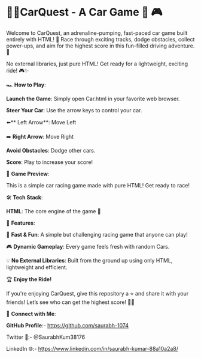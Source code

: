 # 🚗💨CarQuest - A Car Game 🏁 🎮
Welcome to CarQuest, an adrenaline-pumping, fast-paced car game built entirely with HTML! 🚀 Race through exciting tracks, dodge obstacles, collect power-ups, and aim for the highest score in this fun-filled driving adventure. 🌟

No external libraries, just pure HTML! Get ready for a lightweight, exciting ride! 🎮✨



🏎️ **How to Play**:

**Launch the Game**: Simply open Car.html in your favorite web browser.

**Steer Your Car**: Use the arrow keys to control your car.

⬅️** Left Arrow**: Move Left

➡️ **Right Arrow**: Move Right


**Avoid Obstacles**: Dodge other cars.

**Score**: Play to increase your score!




📸 **Game Preview**:

This is a simple car racing game made with pure HTML! Get ready to race!




🛠️  **Tech Stack**:

**HTML**: The core engine of the game 🚗

🚀 **Features**:

🏁 **Fast & Fun**: A simple but challenging racing game that anyone can play!

🎮 **Dynamic Gameplay**: Every game feels fresh with random Cars.

💡 **No External Libraries**: Built from the ground up using only HTML, lightweight and efficient.





🏆 **Enjoy the Ride!**

If you're enjoying CarQuest, give this repository a ⭐️ and share it with your friends! Let’s see who can get the highest score! 🚗💥




🔗 **Connect with Me**:

**GitHub Profile**:- https://github.com/saurabh-1074

Twitter 🚀:- @SaurabhKum38176

LinkedIn 🌐:- https://www.linkedin.com/in/saurabh-kumar-88a10a2a8/
